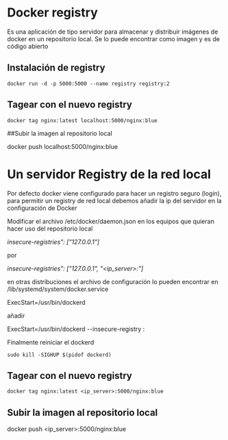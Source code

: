 # Docker registry
Es una aplicación de tipo servidor para almacenar y distribuir imágenes de docker en un repositorio local.
Se lo puede encontrar como imagen y es de código abierto

## Instalación de registry

`docker run -d -p 5000:5000 --name registry registry:2`

## Tagear con el nuevo registry 
`docker tag nginx:latest localhost:5000/nginx:blue`

##Subir la imagen al repositorio local

docker push localhost:5000/nginx:blue

# Un servidor Registry de la red local
Por defecto docker viene configurado para hacer un registro seguro (login),
para permitir un registry de red local debemos añadir la ip del servidor en la configuración de Docker

Modificar el archivo /etc/docker/daemon.json en los equipos que quieran hacer uso del repositorio local

*insecure-registries": ["127.0.0.1"]*

por

*insecure-registries": ["127.0.0.1", "<ip_server>:<port>"]*

en otras distribuciones el archivo de configuración lo pueden encontrar en /lib/systemd/system/docker.service

ExecStart=/usr/bin/dockerd 

  añadir 

ExecStart=/usr/bin/dockerd --insecure-registry <ip>:<port>

Finalmente reiniciar el dockerd

`sudo kill -SIGHUP $(pidof dockerd)`
  
## Tagear con el nuevo registry 
`docker tag nginx:latest <ip_server>:5000/nginx:blue`

## Subir la imagen al repositorio local
docker push <ip_server>:5000/nginx:blue
